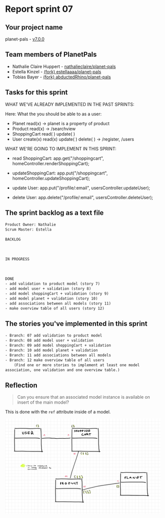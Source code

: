 # Report sprint 07

## Your project name

planet-pals - [v7.0.0](https://github.com/nathalieclaire/planet-pals/releases/tag/v7.0.0)

## Team members of PlanetPals

* Nathalie Claire Huppert - [nathalieclaire/planet-pals](https://github.com/nathalieclaire/planet-pals)
* Estella Kinzel - [(fork) estellaaaa/planet-pals](https://github.com/estellaaaa/planet-pals)
* Tobias Bayer - [(fork) abductedRhino/planet-pals](https://github.com/abductedRhino/planet-pals)

## Tasks for this sprint

WHAT WE'VE ALREADY IMPLEMENTED IN THE PAST SPRINTS:

Here: What the you should be able to as a user:

* Planet       read(x) -> planet is a property of product
* Product      read(x) -> /searchview
* ShoppingCart read( ) update( )
* User         create(x) read(x) update( ) delete( ) -> /register, /users

WHAT WE'RE GOING TO IMPLEMENT IN THIS SPRINT:

* read ShoppingCart: app.get("/shoppingcart", homeController.renderShoppingCart);
* updateShoppingCart: app.put("/shoppingcart", homeController.updateShoppingCart);

* update User: app.put("/profile/:email", usersController.updateUser);
* delete User: app.delete("/profile/:email", usersController.deleteUser);

## The sprint backlog as a text file

```
Product Owner: Nathalie
Scrum Master: Estella

BACKLOG



IN PROGRESS



DONE
- add validation to product model (story 7)
- add model user + validation (story 8)
- add model shoppingCart + validation (story 9)
- add model planet + validation (story 10)
- add associations between all models (story 11)
- make overview table of all users (story 12)

```

## The stories you've implemented in this sprint

```
- Branch: 07 add validation to product model
- Branch: 08 add model user + validation
- Branch: 09 add model shoppingCart + validation
- Branch: 10 add model planet + validation
- Branch: 11 add associations between all models
- Branch: 12 make overview table of all users
    (Find one or more stories to implement at least one model association, one validation and one overview table.)
```

## Reflection

> Can you ensure that an associated model instance is available on insert of the main model?

This is done with the `ref` attribute inside of a model.

![alt text](image.png)
